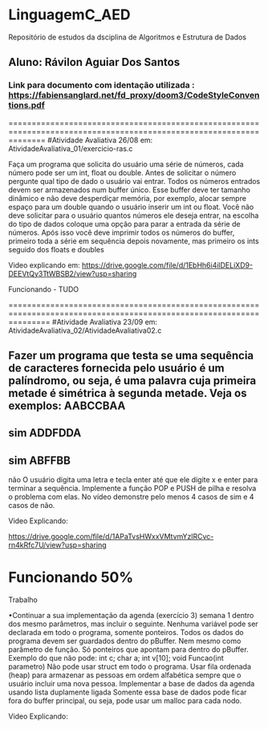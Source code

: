 # LinguagemC_AED
Repositório de estudos da dsciplina de Algoritmos e Estrutura de Dados

## Aluno: Rávilon Aguiar Dos Santos
### Link para documento com identação utilizada : https://fabiensanglard.net/fd_proxy/doom3/CodeStyleConventions.pdf
====================================================================================================================
#Atividade Avaliativa 26/08 em: AtividadeAvaliativa_01/exercicio-ras.c

Faça um programa que solicita do usuário uma série de números, cada número pode ser um
int, float ou double. Antes de solicitar o número pergunte qual tipo de dado o usuário vai entrar.
Todos os números entrados devem ser armazenados num buffer único. Esse buffer deve ter tamanho
dinâmico e não deve desperdiçar memória, por exemplo, alocar sempre espaço para um double
quando o usuário inserir um int ou float.
Você não deve solicitar para o usuário quantos números ele deseja entrar, na escolha do tipo
de dados coloque uma opção para parar a entrada da série de números. Após isso você deve imprimir
todos os números do buffer, primeiro toda a série em sequência depois novamente, mas primeiro os
ints seguido dos floats e doubles

Video explicando em: https://drive.google.com/file/d/1EbHh6i4ilDELiXD9-DEEVtQy3TtWBSB2/view?usp=sharing

Funcionando - TUDO

=====================================================================================================================
#Atividade Avaliativa 23/09 em: AtividadeAvaliativa_02/AtividadeAvaliativa02.c

Fazer um programa que testa se uma sequência de caracteres fornecida pelo
usuário é um palíndromo, ou seja, é uma palavra cuja primeira metade é
simétrica à segunda metade. Veja os exemplos:
AABCCBAA
-
sim
ADDFDDA
-
sim
ABFFBB
-
não
O usuário digita uma letra e tecla enter até que ele digite x e enter para
terminar a sequência.
Implemente a função POP e PUSH de pilha e resolva o problema com elas. No
vídeo demonstre pelo menos 4 casos de sim e 4 casos de não.

Video Explicando: 

https://drive.google.com/file/d/1APaTvsHWxxVMtvmYzlRCvc-rn4kRfc7U/view?usp=sharing

Funcionando 50%
=========================================================================================================================
Trabalho 

•Continuar a sua implementação da agenda (exercício 3) semana 1 dentro dos mesmo parâmetros, mas incluir o seguinte.
Nenhuma variável pode ser declarada em todo o programa, somente ponteiros. Todos os dados do programa devem ser guardados dentro do pBuffer.
Nem mesmo como parâmetro de função. Só ponteiros que apontam para dentro do pBuffer.
Exemplo do que não pode: int c; char a; int v[10];  void Funcao(int parametro)
Não pode usar struct em todo o programa.
Usar fila ordenada (heap) para armazenar as pessoas em ordem alfabética sempre que o usuário incluir uma nova pessoa.
Implementar a base de dados da agenda usando lista duplamente ligada
Somente essa base de dados pode ficar fora do buffer principal, ou seja, pode usar um malloc para cada nodo.

Video Explicando:



